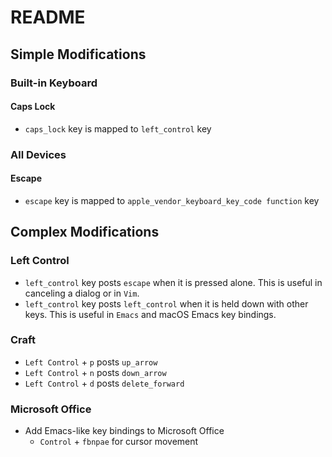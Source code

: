 # README

## Simple Modifications

### Built-in Keyboard

#### Caps Lock

- `caps_lock` key is mapped to `left_control` key

### All Devices

#### Escape

- `escape` key is mapped to `apple_vendor_keyboard_key_code function` key

## Complex Modifications

### Left Control

- `left_control` key posts `escape` when it is pressed alone. This is useful in canceling a dialog or in `Vim`.
- `left_control` key posts `left_control` when it is held down with other keys. This is useful in `Emacs` and macOS Emacs key bindings.

### Craft

- `Left Control` + `p` posts `up_arrow`
- `Left Control` + `n` posts `down_arrow`
- `Left Control` + `d` posts `delete_forward`

### Microsoft Office

- Add Emacs-like key bindings to Microsoft Office
    - `Control` + `fbnpae` for cursor movement
